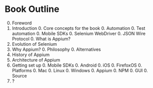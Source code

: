 Book Outline
=====

0. Foreword
0. Introduction
    0. Core concepts for the book
        0. Automation
        0. Test automation
        0. Mobile SDKs
        0. Selenium WebDriver
        0. JSON Wire Protocol
    0. What is Appium?
0. Evolution of Selenium
0. Why Appium?
    0. Philosophy
    0. Alternatives
0. History of Appium
0. Architecture of Appium
0. Getting set up
    0. Mobile SDKs
        0. Android
        0. iOS
        0. FirefoxOS
    0. Platforms
        0. Mac
        0. Linux
        0. Windows
    0. Appium
        0. NPM
        0. GUI
        0. Source
0. ?

